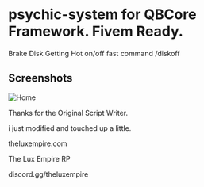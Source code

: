 # psychic-system for QBCore Framework. Fivem Ready.

Brake Disk Getting Hot on/off
fast command /diskoff

## Screenshots
![Home](https://cdn.discordapp.com/attachments/899567545357574144/957547755268624384/unknown.png)

Thanks for the Original Script Writer.

i just modified and touched up a little.

theluxempire.com

The Lux Empire RP

discord.gg/theluxempire
